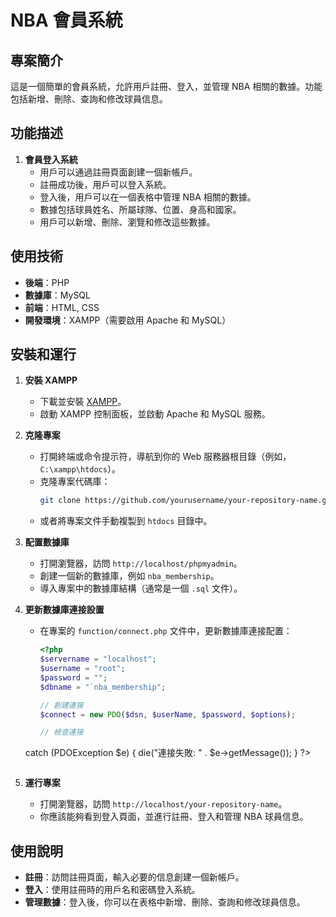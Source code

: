 # NBA 會員系統

## 專案簡介
這是一個簡單的會員系統，允許用戶註冊、登入，並管理 NBA 相關的數據。功能包括新增、刪除、查詢和修改球員信息。

## 功能描述
1. **會員登入系統**
   - 用戶可以通過註冊頁面創建一個新帳戶。
   - 註冊成功後，用戶可以登入系統。
   - 登入後，用戶可以在一個表格中管理 NBA 相關的數據。
   - 數據包括球員姓名、所屬球隊、位置、身高和國家。
   - 用戶可以新增、刪除、瀏覽和修改這些數據。

## 使用技術
- **後端**：PHP
- **數據庫**：MySQL
- **前端**：HTML, CSS
- **開發環境**：XAMPP（需要啟用 Apache 和 MySQL）

## 安裝和運行
1. **安裝 XAMPP**
   - 下載並安裝 [XAMPP](https://www.apachefriends.org/index.html)。
   - 啟動 XAMPP 控制面板，並啟動 Apache 和 MySQL 服務。

2. **克隆專案**
   - 打開終端或命令提示符，導航到你的 Web 服務器根目錄（例如，`C:\xampp\htdocs`）。
   - 克隆專案代碼庫：
     ```sh
     git clone https://github.com/yourusername/your-repository-name.git
     ```
   - 或者將專案文件手動複製到 `htdocs` 目錄中。

3. **配置數據庫**
   - 打開瀏覽器，訪問 `http://localhost/phpmyadmin`。
   - 創建一個新的數據庫，例如 `nba_membership`。
   - 導入專案中的數據庫結構（通常是一個 `.sql` 文件）。

4. **更新數據庫連接設置**
   - 在專案的 `function/connect.php` 文件中，更新數據庫連接配置：
     ```php
     <?php
     $servername = "localhost";
     $username = "root";
     $password = "";
     $dbname = "`nba_membership";

     // 創建連接
     $connect = new PDO($dsn, $userName, $password, $options);

     // 檢查連接
    catch (PDOException $e) {
           die("連接失敗: " . $e->getMessage());
    }
     ?>
     ```

5. **運行專案**
   - 打開瀏覽器，訪問 `http://localhost/your-repository-name`。
   - 你應該能夠看到登入頁面，並進行註冊、登入和管理 NBA 球員信息。

## 使用說明
- **註冊**：訪問註冊頁面，輸入必要的信息創建一個新帳戶。
- **登入**：使用註冊時的用戶名和密碼登入系統。
- **管理數據**：登入後，你可以在表格中新增、刪除、查詢和修改球員信息。


